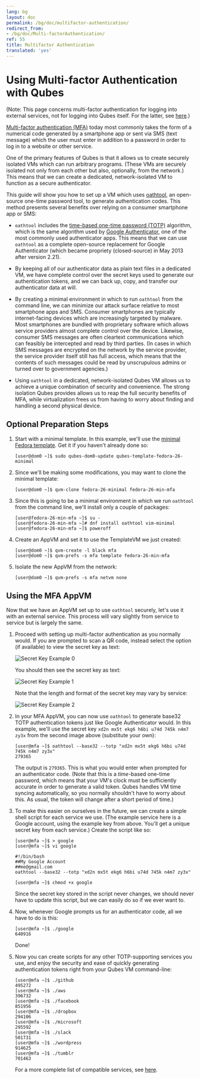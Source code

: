 ```yaml
---
lang: bg
layout: doc
permalink: /bg/doc/multifactor-authentication/
redirect_from:
- /bg/doc/Multi-factorAuthentication/
ref: 55
title: Multifactor Authentication
translated: 'yes'
---
```


Using Multi-factor Authentication with Qubes
============================================

(Note: This page concerns multi-factor authentication for logging into external
services, not for logging into Qubes itself. For the latter, see
[here][YubiKey].)

[Multi-factor authentication (MFA)][MFA] today most commonly takes the form of a
numerical code generated by a smartphone app or sent via SMS (text message)
which the user must enter in addition to a password in order to log in to a
website or other service.

One of the primary features of Qubes is that it allows us to create securely
isolated VMs which can run arbitrary programs. (These VMs are securely isolated
not only from each other but also, optionally, from the network.) This means
that we can create a dedicated, network-isolated VM to function as a secure
authenticator.

This guide will show you how to set up a VM which uses [oathtool][], an
open-source one-time password tool, to generate authentication codes. This
method presents several benefits over relying on a consumer smartphone app or
SMS:

 * `oathtool` includes the [time-based one-time password (TOTP)][TOTP]
   algorithm, which is the same algorithm used by [Google Authenticator][], one
   of the most commonly used authenticator apps. This means that we can use
   `oathtool` as a complete open-source replacement for Google Authenticator
   (which became propriety (closed-source) in May 2013 after version 2.21).

 * By keeping all of our authenticator data as plain text files in a dedicated
   VM, we have complete control over the secret keys used to generate our
   authentication tokens, and we can back up, copy, and transfer our
   authenticator data at will.

 * By creating a minimal environment in which to run `oathtool` from the command
   line, we can minimize our attack surface relative to most smartphone apps and
   SMS. Consumer smartphones are typically internet-facing devices which are
   increasingly targeted by malware. Most smartphones are bundled with
   proprietary software which allows service providers almost complete control
   over the device. Likewise, consumer SMS messages are often cleartext
   communications which can feasibly be intercepted and read by third parties.
   (In cases in which SMS messages are encrypted on the network by the service
   provider, the service provider itself still has full access, which means that
   the contents of such messages could be read by unscrupulous admins or turned
   over to government agencies.)

 * Using `oathtool` in a dedicated, network-isolated Qubes VM allows us to
   achieve a unique combination of security and convenience. The strong isolation
   Qubes provides allows us to reap the full security benefits of MFA, while
   virtualization frees us from having to worry about finding and handling a
   second physical device.


Optional Preparation Steps
--------------------------

 1. Start with a minimal template. In this example, we'll use the
    [minimal Fedora template][FedoraMinimal]. Get it if you haven't already done
    so:

        [user@dom0 ~]$ sudo qubes-dom0-update qubes-template-fedora-26-minimal

 2. Since we'll be making some modifications, you may want to clone the minimal
    template:

        [user@dom0 ~]$ qvm-clone fedora-26-minimal fedora-26-min-mfa

 3. Since this is going to be a minimal environment in which we run `oathtool`
    from the command line, we'll install only a couple of packages:

        [user@fedora-26-min-mfa ~]$ su -
        [user@fedora-26-min-mfa ~]# dnf install oathtool vim-minimal
        [user@fedora-26-min-mfa ~]$ poweroff

 4. Create an AppVM and set it to use the TemplateVM we just created:

        [user@dom0 ~]$ qvm-create -l black mfa
        [user@dom0 ~]$ qvm-prefs -s mfa template fedora-26-min-mfa

 5. Isolate the new AppVM from the network:

        [user@dom0 ~]$ qvm-prefs -s mfa netvm none


Using the MFA AppVM
-------------------

Now that we have an AppVM set up to use `oathtool` securely, let's use it with
an external service. This process will vary slightly from service to service but
is largely the same.

 1. Proceed with setting up multi-factor authentication as you normally would.
    If you are prompted to scan a QR code, instead select the option (if
    available) to view the secret key as text:

    ![Secret Key Example 0](/bg/attachment/wiki/Multi-factorAuthentication/secret-key-example-0.png)

    You should then see the secret key as text:

    ![Secret Key Example 1](/bg/attachment/wiki/Multi-factorAuthentication/secret-key-example-1.png)

    Note that the length and format of the secret key may vary by service:

    ![Secret Key Example 2](/bg/attachment/wiki/Multi-factorAuthentication/secret-key-example-2.png)

 2. In your MFA AppVM, you can now use `oathtool` to generate base32 TOTP
    authentication tokens just like Google Authenticator would. In this example,
    we'll use the secret key `xd2n mx5t ekg6 h6bi u74d 745k n4m7 zy3x` from the
    second image above (substitute your own):

        [user@mfa ~]$ oathtool --base32 --totp "xd2n mx5t ekg6 h6bi u74d 745k n4m7 zy3x"
        279365

    The output is `279365`. This is what you would enter when prompted for an
    authenticator code. (Note that this is a *time*-based one-time password,
    which means that your VM's clock must be sufficiently accurate in order to
    generate a valid token. Qubes handles VM time syncing automatically, so you
    normally shouldn't have to worry about this. As usual, the token will change
    after a short period of time.)

 3. To make this easier on ourselves in the future, we can create a simple shell
    script for each service we use. (The example service here is a Google
    account, using the example key from above. You'll get a unique secret key
    from each service.) Create the script like so:

        [user@mfa ~]$ > google
        [user@mfa ~]$ vi google

        #!/bin/bash
        ##My Google Account
        ##me@gmail.com
        oathtool --base32 --totp "xd2n mx5t ekg6 h6bi u74d 745k n4m7 zy3x"

        [user@mfa ~]$ chmod +x google

    Since the secret key stored in the script never changes, we should never
    have to update this script, but we can easily do so if we ever want to.

 4. Now, whenever Google prompts us for an authenticator code, all we have to do
    is this:

        [user@mfa ~]$ ./google
        640916

    Done!

 5. Now you can create scripts for any other TOTP-supporting services you use,
    and enjoy the security and ease of quickly generating authentication tokens
    right from your Qubes VM command-line:

        [user@mfa ~]$ ./github
        495272
        [user@mfa ~]$ ./aws
        396732
        [user@mfa ~]$ ./facebook
        851956
        [user@mfa ~]$ ./dropbox
        294106
        [user@mfa ~]$ ./microsoft
        295592
        [user@mfa ~]$ ./slack
        501731
        [user@mfa ~]$ ./wordpress
        914625
        [user@mfa ~]$ ./tumblr
        701463

    For a more complete list of compatible services, see [here][usage].


[YubiKey]: /bg/doc/YubiKey/
[MFA]: https://en.wikipedia.org/wiki/Multi-factor_authentication
[oathtool]: http://www.nongnu.org/oath-toolkit/man-oathtool.html
[TOTP]: https://en.wikipedia.org/wiki/Time-based_One-time_Password_Algorithm
[Google Authenticator]: https://en.wikipedia.org/wiki/Google_Authenticator
[FedoraMinimal]: /bg/doc/Templates/FedoraMinimal/
[usage]: https://en.wikipedia.org/wiki/Google_Authenticator#Usage